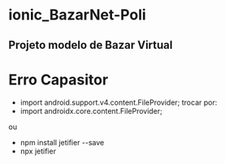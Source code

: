 # ionic_BazarNet-Poli
## Projeto modelo de Bazar Virtual


# Erro Capasitor

* import android.support.v4.content.FileProvider;
trocar por:
* import androidx.core.content.FileProvider;

ou 
* npm install jetifier --save
* npx jetifier